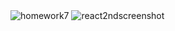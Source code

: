 <img src="https://i.ibb.co/SRFDrf9/homework7.png" alt="homework7" border="0">
<img src="https://i.ibb.co/LPSR78V/react2ndscreenshot.png" alt="react2ndscreenshot" border="0">
